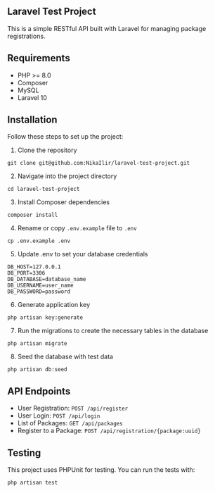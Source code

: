 ## Laravel Test Project

This is a simple RESTful API built with Laravel for managing package registrations.

## Requirements

- PHP >= 8.0
- Composer
- MySQL
- Laravel 10

## Installation
Follow these steps to set up the project:

1. Clone the repository

```
git clone git@github.com:NikaIlir/laravel-test-project.git
```
2. Navigate into the project directory
```
cd laravel-test-project
```
3. Install Composer dependencies
```
composer install
```
4. Rename or copy `.env.example` file to `.env`
```
cp .env.example .env
```
5. Update .env to set your database credentials
```
DB_HOST=127.0.0.1
DB_PORT=3306
DB_DATABASE=database_name
DB_USERNAME=user_name
DB_PASSWORD=password
```
6. Generate application key
```
php artisan key:generate
```
7. Run the migrations to create the necessary tables in the database
```
php artisan migrate
```
8. Seed the database with test data
```
php artisan db:seed
```

## API Endpoints

- User Registration: `POST /api/register`
- User Login: `POST /api/login`
- List of Packages: `GET /api/packages`
- Register to a Package: `POST /api/registration/{package:uuid}`

## Testing
This project uses PHPUnit for testing. You can run the tests with:
```
php artisan test
```
